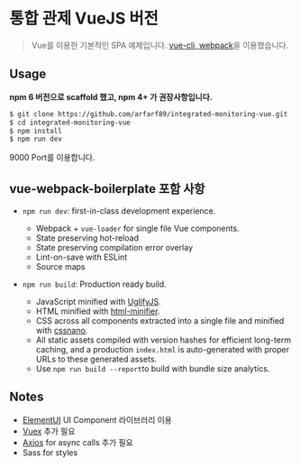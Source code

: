 # 통합 관제 VueJS 버전

> Vue를 이용한 기본적인 SPA 예제입니다.
> [vue-cli, webpack](https://github.com/vuejs-templates/webpack)을 이용했습니다.

## Usage

**npm 6 버전으로 scaffold 했고, npm 4+ 가 권장사항입니다.**

``` bash
$ git clone https://github.com/arfarf89/integrated-monitoring-vue.git
$ cd integrated-monitoring-vue
$ npm install
$ npm run dev
```
9000 Port를 이용합니다.



## vue-webpack-boilerplate 포함 사항
- `npm run dev`: first-in-class development experience.
  - Webpack + `vue-loader` for single file Vue components.
  - State preserving hot-reload
  - State preserving compilation error overlay
  - Lint-on-save with ESLint
  - Source maps

- `npm run build`: Production ready build.
  - JavaScript minified with [UglifyJS](https://github.com/mishoo/UglifyJS2).
  - HTML minified with [html-minifier](https://github.com/kangax/html-minifier).
  - CSS across all components extracted into a single file and minified with [cssnano](https://github.com/ben-eb/cssnano).
  - All static assets compiled with version hashes for efficient long-term caching, and a production `index.html` is auto-generated with proper URLs to these generated assets.
  - Use `npm run build --report`to build with bundle size analytics.

## Notes
- [ElementUI](http://element.eleme.io/#/en-US/component/installation) UI Component 라이브러리 이용
- [Vuex](http://vuex.vuejs.org/en/intro.html) 추가 필요
- [Axios](https://github.com/mzabriskie/axios) for async calls 추가 필요
- Sass for styles
